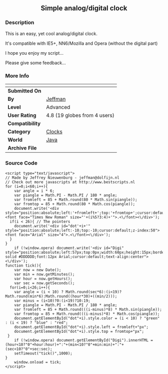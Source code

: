 ﻿<div align="center">

## Simple analog/digital clock


</div>

### Description

This is an easy, yet cool analog/digital clock.

It's compatible with IE5+, NN6/Mozilla and Opera (without the digital part)

I hope you enjoy my script...

Please give some feedback...
 
### More Info
 


<span>             |<span>
---                |---
**Submitted On**   |
**By**             |[Jeffman](https://github.com/Planet-Source-Code/PSCIndex/blob/master/ByAuthor/jeffman.md)
**Level**          |Advanced
**User Rating**    |4.8 (19 globes from 4 users)
**Compatibility**  |
**Category**       |[Clocks](https://github.com/Planet-Source-Code/PSCIndex/blob/master/ByCategory/clocks__2-88.md)
**World**          |[Java](https://github.com/Planet-Source-Code/PSCIndex/blob/master/ByWorld/java.md)
**Archive File**   |[](https://github.com/Planet-Source-Code/jeffman-simple-analog-digital-clock__2-2812/archive/master.zip)





### Source Code

```
<script type="text/javascript">
// Made by Jeffrey Nieuwenburg - jeffman@dolfijn.nl
// Check out more javascripts at http://www.bestscripts.nl
for (i=0;i<60;i++){
	var angle = i * 6;
	var piangle = Math.PI - Math.PI / 180 * angle;
	var fromleft = 85 + Math.round(80 * Math.sin(piangle));
	var fromtop = 85 + Math.round(80 * Math.cos(piangle));
	document.write('<div style="position:absolute;left:'+fromleft+';top:'+fromtop+';cursor:default"><font face="Times New Roman" size="'+(i%5?3:4)+'">.<\/font><\/div>');
  if(i < 26){ // The pointers
	document.write('<div id="dot'+i+'" style="position:absolute;left:-10;top:-10;cursor:default;z-index:50"><font face="Arial" size="4">.<\/font><\/div>');
  }
}
	if (!window.opera) document.write('<div id="Digi" style="position:absolute;left:57px;top:0px;width:60px;height:15px;border:1px solid #DDDDDD;font:12px Arial;cursor:default;text-align:center"><\/div>');
function tick(){
	var now = new Date();
	var min = now.getMinutes();
	var hour = now.getHours();
	var sec = now.getSeconds();
  for(i=0;i<26;i++){
	var angle = (i < 10) ? Math.round(sec*6):(i<19)?Math.round(min*6):Math.round((hour*30)+((min/2)));
	var minus = (i<10)?0:(i<19)?10:19;
	var piangle = Math.PI - Math.PI / 180 * angle;
	var fromleft = 85 + Math.round(((i-minus)*8) * Math.sin(piangle));
	var fromtop = 85 + Math.round(((i-minus)*8) * Math.cos(piangle));
	document.getElementById("dot"+i).style.color = (i < 10) ? "green" : (i < 19) ? "blue" : "red";
	document.getElementById("dot"+i).style.left = fromleft+"px";
	document.getElementById("dot"+i).style.top = fromtop+"px";
 }
	if (!window.opera) document.getElementById("Digi").innerHTML = (hour<10?"0"+hour:hour)+":"+(min<10?"0"+min:min)+":"+(sec<10?"0"+sec:sec);
	setTimeout("tick()",1000);
}
	window.onload = tick;
</script>
```

